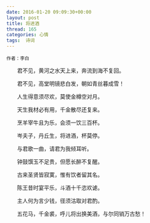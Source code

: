```yaml
---
date: 2016-01-20 09:09:30+00:00
layout: post
title: 将进酒
thread: 165
categories: 心情
tags:  诗词
---
```


	作者：李白 

　　君不见，黄河之水天上来，奔流到海不复回。

　　君不见，高堂明镜悲白发，朝如青丝暮成雪！

　　人生得意须尽欢，莫使金樽空对月。

　　天生我材必有用，千金散尽还复来。

　　烹羊宰牛且为乐，会须一饮三百杯。

　　岑夫子，丹丘生，将进酒，杯莫停。

　　与君歌一曲，请君为我倾耳听。

　　钟鼓馔玉不足贵，但愿长醉不复醒。

　　古来圣贤皆寂寞，惟有饮者留其名。

　　陈王昔时宴平乐，斗酒十千恣欢谑。

　　主人何为言少钱，径须沽取对君酌。

　　五花马，千金裘，呼儿将出换美酒，与尔同销万古愁！

